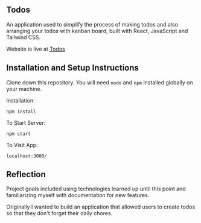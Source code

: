 ## Todos

An application used to simplify the process of making todos and also arranging your todos with kanban board, built with React, JavaScript and Tailwind CSS.

Website is live at [Todos](https://nikhil12377.github.io/Todos/)

## Installation and Setup Instructions

Clone down this repository. You will need `node` and `npm` installed globally on your machine.

Installation:

`npm install`

To Start Server:

`npm start`

To Visit App:

`localhost:3000/`

## Reflection

Project goals included using technologies learned up until this point and familiarizing myself with documentation for new features.

Originally I wanted to build an application that allowed users to create todos so that they don't forget their daily chores.
